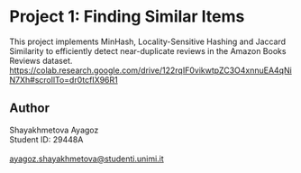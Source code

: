 # Project 1: Finding Similar Items

This project implements MinHash, Locality-Sensitive Hashing and Jaccard Similarity to efficiently detect near-duplicate reviews in the Amazon Books Reviews dataset.  <br>
https://colab.research.google.com/drive/122rqIF0vikwtpZC3O4xnnuEA4qNiN7Xh#scrollTo=dr0tcfIX96R1

## Author
Shayakhmetova Ayagoz <br>
Student ID: 29448A <br>  
ayagoz.shayakhmetova@studenti.unimi.it
